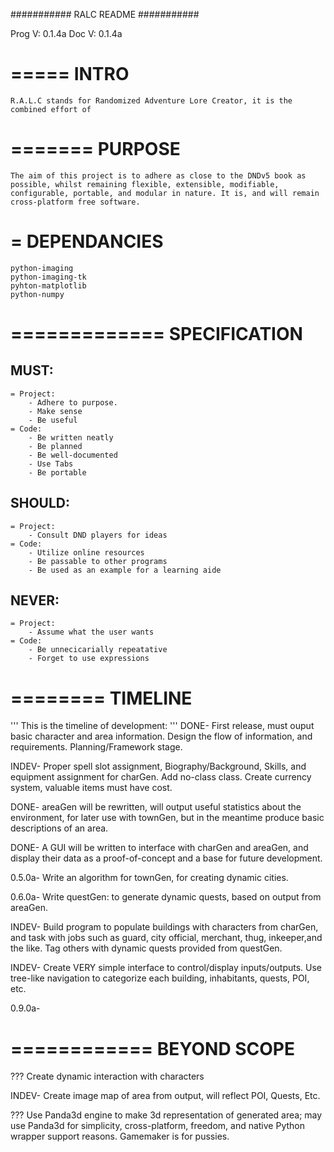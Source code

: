 ###########
RALC README
###########

Prog V: 0.1.4a
Doc	 V: 0.1.4a

=====
INTRO
=====
	R.A.L.C stands for Randomized Adventure Lore Creator, it is the 
	combined effort of

=======
PURPOSE
=======
	The aim of this project is to adhere as close to the DNDv5 book as
	possible, whilst remaining flexible, extensible, modifiable,
	configurable, portable, and modular in nature. It is, and will remain
	cross-platform free software.

=
DEPENDANCIES
=
	python-imaging
	python-imaging-tk
	pyhton-matplotlib
	python-numpy


=============
SPECIFICATION
=============
MUST:
-----
	= Project:
		- Adhere to purpose.
		- Make sense
		- Be useful
	= Code:
		- Be written neatly
		- Be planned
		- Be well-documented
		- Use Tabs
		- Be portable

SHOULD:
-----
	= Project:
		- Consult DND players for ideas
	= Code:
		- Utilize online resources
		- Be passable to other programs
		- Be used as an example for a learning aide
NEVER:
-----
	= Project:
		- Assume what the user wants
	= Code:
		- Be unnecicarially repeatative
		- Forget to use expressions



========
TIMELINE
========
'''
This is the timeline of development:
'''
DONE- First release, must ouput basic character and area information.
		Design the flow of information, and requirements.
		Planning/Framework stage.

INDEV- Proper spell slot assignment, Biography/Background, Skills, and
		equipment assignment for charGen. Add no-class class. Create
		currency system, valuable items must have cost.

DONE- areaGen will be rewritten, will output useful statistics about the
		environment, for later use with townGen, but in the meantime produce
		basic descriptions of an area.

DONE- A GUI will be written to interface with charGen and areaGen, and
		display their data as a proof-of-concept and a base for future
		development.

0.5.0a- Write an algorithm for townGen, for creating dynamic cities.

0.6.0a- Write questGen: to generate dynamic quests, based on output from
		areaGen.

INDEV- Build program to populate buildings with characters from charGen,
		and task with jobs such as guard, city official, merchant, thug,
		inkeeper,and the like. Tag others with dynamic quests provided
		from questGen.

INDEV- Create VERY simple interface to control/display inputs/outputs.
		Use tree-like navigation to categorize each building, inhabitants,
		quests, POI, etc.

0.9.0a- 

============
BEYOND SCOPE
============
??? Create dynamic interaction with characters

INDEV- Create image map of area from output, will reflect POI, Quests, Etc.

??? Use Panda3d engine to make 3d representation of generated area; may
	use Panda3d for simplicity, cross-platform, freedom, and native Python
	wrapper support reasons. Gamemaker is for pussies.
